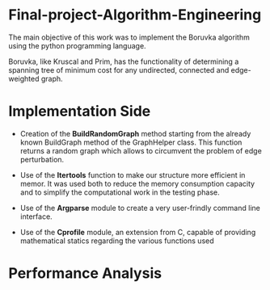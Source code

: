 # Final-project-Algorithm-Engineering

The main objective of this work was to implement the Boruvka algorithm using the python programming language.

Boruvka, like Kruscal and Prim, has the functionality of determining a spanning tree of minimum cost for any undirected, connected and edge-weighted graph.

# Implementation Side 

- Creation of the **BuildRandomGraph** method starting from the already known BuildGraph method of the GraphHelper class.
  This function returns a random graph which allows to circumvent the problem of edge perturbation.

- Use of the **Itertools** function to make our structure more efficient in memor. It was used both to reduce the memory consumption capacity and to simplify the computational       work in the testing phase.

- Use of the **Argparse** module to create a very user-frindly command line interface.

- Use of the **Cprofile** module, an extension from C, capable of providing mathematical statics regarding the various functions used

# Performance Analysis







